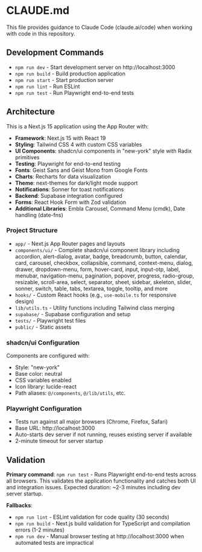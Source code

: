 # CLAUDE.md

This file provides guidance to Claude Code (claude.ai/code) when working with code in this repository.

## Development Commands

- `npm run dev` - Start development server on http://localhost:3000
- `npm run build` - Build production application
- `npm run start` - Start production server
- `npm run lint` - Run ESLint
- `npm run test` - Run Playwright end-to-end tests

## Architecture

This is a Next.js 15 application using the App Router with:

- **Framework**: Next.js 15 with React 19
- **Styling**: Tailwind CSS 4 with custom CSS variables
- **UI Components**: shadcn/ui components in "new-york" style with Radix primitives
- **Testing**: Playwright for end-to-end testing
- **Fonts**: Geist Sans and Geist Mono from Google Fonts
- **Charts**: Recharts for data visualization
- **Theme**: next-themes for dark/light mode support
- **Notifications**: Sonner for toast notifications
- **Backend**: Supabase integration configured
- **Forms**: React Hook Form with Zod validation
- **Additional Libraries**: Embla Carousel, Command Menu (cmdk), Date handling (date-fns)

### Project Structure

- `app/` - Next.js App Router pages and layouts
- `components/ui/` - Complete shadcn/ui component library including accordion, alert-dialog, avatar, badge, breadcrumb, button, calendar, card, carousel, checkbox, collapsible, command, context-menu, dialog, drawer, dropdown-menu, form, hover-card, input, input-otp, label, menubar, navigation-menu, pagination, popover, progress, radio-group, resizable, scroll-area, select, separator, sheet, sidebar, skeleton, slider, sonner, switch, table, tabs, textarea, toggle, tooltip, and more
- `hooks/` - Custom React hooks (e.g., `use-mobile.ts` for responsive design)
- `lib/utils.ts` - Utility functions including Tailwind class merging
- `supabase/` - Supabase configuration and setup
- `tests/` - Playwright test files
- `public/` - Static assets

### shadcn/ui Configuration

Components are configured with:
- Style: "new-york"
- Base color: neutral
- CSS variables enabled
- Icon library: lucide-react
- Path aliases: `@/components`, `@/lib/utils`, etc.

### Playwright Configuration
- Tests run against all major browsers (Chrome, Firefox, Safari)
- Base URL: http://localhost:3000
- Auto-starts dev server if not running, reuses existing server if available
- 2-minute timeout for server startup

## Validation

**Primary command**: `npm run test` - Runs Playwright end-to-end tests across all browsers. This validates the application functionality and catches both UI and integration issues. Expected duration: ~2-3 minutes including dev server startup.

**Fallbacks**:
- `npm run lint` - ESLint validation for code quality (30 seconds)
- `npm run build` - Next.js build validation for TypeScript and compilation errors (1-2 minutes)
- `npm run dev` - Manual browser testing at http://localhost:3000 when automated tests are impractical